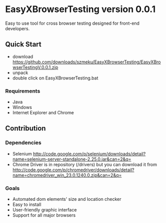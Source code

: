 # EasyXBrowserTesting version 0.0.1

Easy to use tool for cross browser testing designed for front-end developers.

## Quick Start

* download https://github.com/downloads/szmeku/EasyXBrowserTesting/EasyXBrowserTestingV.0.0.1.zip
* unpack
* double click on EasyXBrowserTesting.bat

### Requirements
* Java
* Windows
* Internet Explorer and Chrome


## Contribution

### Dependencies
* Selenium http://code.google.com/p/selenium/downloads/detail?name=selenium-server-standalone-2.25.0.jar&can=2&q=
* Chrome Driver is in repository (/drivers) but you can download it from http://code.google.com/p/chromedriver/downloads/detail?name=chromedriver_win_23.0.1240.0.zip&can=2&q=

### Goals

* Automated dom elements' size and location checker
* Easy to install
* User-friendly graphic interface
* Support for all major browsers

